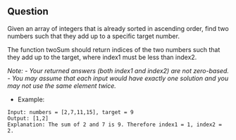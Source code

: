 ## Question
Given an array of integers that is already sorted in ascending order, find two numbers such that they add up to a specific target number.

The function twoSum should return indices of the two numbers such that they add up to the target, where index1 must be less than index2.

*Note:*
*- Your returned answers (both index1 and index2) are not zero-based.*   
*- You may assume that each input would have exactly one solution and you may not use the same element twice.*   

- Example:
```
Input: numbers = [2,7,11,15], target = 9
Output: [1,2]
Explanation: The sum of 2 and 7 is 9. Therefore index1 = 1, index2 = 2.
```
